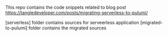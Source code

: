 This repo contains the code snippets related to blog post https://tangledeveloper.com/posts/migrating-serverless-to-pulumi/

[serverless] folder contains sources for serveerless application
[migrated-to-pulumi] folder contains the migrated sources 
